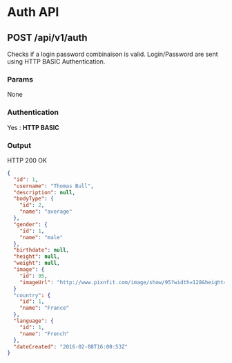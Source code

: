 # Auth API

<a name="login"></a>
## POST /api/v1/auth
Checks if a login password combinaison is valid.
Login/Password are sent using HTTP BASIC Authentication.
### Params
None
### Authentication
Yes : **HTTP BASIC**
### Output
HTTP 200 OK
```json
{
  "id": 1,
  "username": "Thomas Bull",
  "description": null,
  "bodyType": {
    "id": 2,
    "name": "average"
  },
  "gender": {
    "id": 1,
    "name": "male"
  },
  "birthdate": null,
  "height": null,
  "weight": null,
  "image": {
    "id": 95,
    "imageUrl": "http://www.pixnfit.com/image/show/95?width=128&height=128"
  }
  "country": {
    "id": 1,
    "name": "France"
  },
  "language": {
    "id": 1,
    "name": "French"
  },
  "dateCreated": "2016-02-08T16:00:53Z"
}
```
